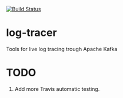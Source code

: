 [![Build Status](https://travis-ci.org/DBCDK/log-tracer.svg?branch=master)](https://travis-ci.org/DBCDK/log-tracer)
# log-tracer
Tools for live log tracing trough Apache Kafka


# TODO
   1. Add more Travis automatic testing.
